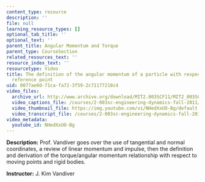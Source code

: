 ```yaml
---
content_type: resource
description: ''
file: null
learning_resource_types: []
optional_tab_title: ''
optional_text: ''
parent_title: Angular Momentum and Torque
parent_type: CourseSection
related_resources_text: ''
resource_index_text: ''
resourcetype: Video
title: The definition of the angular momentum of a particle with respect to a moving
  reference point
uid: 0077ae0d-71ca-fa72-3f59-2c71177218c4
video_files:
  archive_url: http://www.archive.org/download/MIT2.003SCF11/MIT2_003SCF11_lec05_300k.mp4
  video_captions_file: /courses/2-003sc-engineering-dynamics-fall-2011/2be14368098654e1a7adf51bf0ecd59b_NHedXxUO-Bg.vtt
  video_thumbnail_file: https://img.youtube.com/vi/NHedXxUO-Bg/default.jpg
  video_transcript_file: /courses/2-003sc-engineering-dynamics-fall-2011/38361d13e6041c7de6783792344547a5_NHedXxUO-Bg.pdf
video_metadata:
  youtube_id: NHedXxUO-Bg
---
```


**Description:** Prof. Vandiver goes over the use of tangential and normal coordinates, a review of linear momentum and impulse, then the definition and derivation of the torque/angular momentum relationship with respect to moving points and rigid bodies.

**Instructor:** J. Kim Vandiver